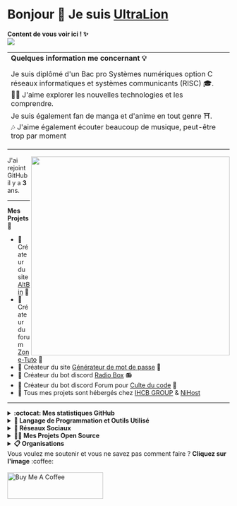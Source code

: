 # Bonjour 👋 Je suis [UltraLion](https://ultralion.xyz)

<b align="center">Content de vous voir ici ! ✨</b>
<br>
<a href="https://visitorbadge.io/status?path=https%3A%2F%2Fgithub.com%2FUltraLionfr"><img src="https://api.visitorbadge.io/api/daily?path=https%3A%2F%2Fgithub.com%2FUltraLionfr&label=visiteur&countColor=%23191970&style=flat&labelStyle=lower" /></a>
<table>
<tr>
<td>
<b align="center">Quelques information me concernant 💡</b>
<p>Je suis diplômé d'un Bac pro Systèmes numériques option C réseaux informatiques et systèmes communicants (RISC) 🎓.
<br>
👨‍💻 J'aime explorer les nouvelles technologies et les comprendre.
<br>
Je suis également fan de manga et d'anime en tout genre ⛩️.
<br>
🎶 J'aime également écouter beaucoup de musique, peut-être trop par moment
</p>
</td>
</tr>
</table>
<img align="right" src="https://i.imgur.com/PGh5AtC.gif" width='450'/>
<p>J'ai rejoint GitHub il y a <b>3</b> ans.</p>

---
**Mes Projets 💖**
- 💼 Créateur du site [AltBin](https://altbin.dev) 📝
- 💼 Créateur du forum [Zone-Tuto](https://zone-tuto.fr/) 👥
- 💼 Créateur du site [Générateur de mot de passe](https://generateur-de-mot-de-passe.eu) 🔐
- 🤖 Créateur du bot discord [Radio Box](https://radio-box.dev) 📻
- 🤖 Créateur du bot discord Forum pour [Culte du code](https://www.culte-du-code.fr) 👥
- 📡 Tous mes projets sont hébergés chez [IHCB GROUP](https://cp.ihcb-group.com/aff.php?aff=4) & [NiHost](https://www.ni-host.com/r/ultralion)
---
<details>
 <summary><b> :octocat: Mes statistiques GitHub </b></summary>
 <br/>
 <img height="180em" src="https://github-readme-stats.vercel.app/api?username=UltraLionfr&theme=dark&show_icons=true" />
 <img height="180em" src="https://github-readme-stats.vercel.app/api/top-langs/?username=UltraLionfr&layout=compact&theme=dark" />
</details>
<details>
<summary><b> 🚀 Langage de Programmation et Outils Utilisé </b></summary>
<p align="center">
<b align="center">👨‍💻 Programmation</b>
<br>
<br>
  <a href="https://devdocs.io/javascript/"><img src="https://skillicons.dev/icons?i=js&perline=10" /></a>
  <a href="https://devdocs.io/html/"><img src="https://skillicons.dev/icons?i=html&perline=10" /></a>
  <a href="https://devdocs.io/css/"><img src="https://skillicons.dev/icons?i=css&perline=10" /></a>
  <a href="https://devdocs.io/php/"><img src="https://skillicons.dev/icons?i=php&perline=10" /></a>
  <a href="https://discord.com/developers/docs/intro"><img src="https://skillicons.dev/icons?i=bots&perline=10" /></a>
  <a href="https://devdocs.io/bash/"><img src="https://skillicons.dev/icons?i=bash&perline=10" /></a>
  <a href="https://www.python.org"><img src="https://skillicons.dev/icons?i=python&perline=10" /></a>
  <a href="https://devdocs.io/c/"><img src="https://skillicons.dev/icons?i=c&perline=10" /></a>
</p>

<p align="center">
<b align="center">🕹️ Outils</b>
<br>
<br>
<a href="https://www.cloudflare.com/"><img src="https://skillicons.dev/icons?i=cloudflare&perline=10" /></a>
<a href="https://discord.com"><img src="https://skillicons.dev/icons?i=discord&perline=10" /></a>
<a href="https://visualstudio.microsoft.com/"><img src="https://skillicons.dev/icons?i=vscode&perline=10" /></a>
<a href="https://www.raspberrypi.org"><img src="https://skillicons.dev/icons?i=raspberrypi&perline=10" /></a>
<a href="https://github.com"><img src="https://skillicons.dev/icons?i=github&perline=10" /></a>
<a href="https://git-scm.com"><img src="https://skillicons.dev/icons?i=git&perline=10" /></a>
<a href="https://mremoteng.org" target="_blank"><img height="50" src="https://cdn.ultralion.xyz/storage/img/mRemoteNG.png"></img></a>
<a href="https://filezilla-project.org" target="_blank"><img height="50" src="https://cdn.ultralion.xyz/storage/img/FileZilla.png"></img></a>
<a href="https://winscp.net/eng/index.php" target="_blank"><img height="50" src="https://cdn.ultralion.xyz/storage/img/winscp.png"></img></a>
<a href="https://www.sublimetext.com" target="_blank"><img height="50" src="https://cdn.ultralion.xyz/storage/img/sublime_text.png"></img></a>
<a href="https://www.virtualbox.org" target="_blank"><img height="50" src="https://cdn.ultralion.xyz/storage/img/Virtualbox.png"></img></a>
<a href="https://www.npmjs.com" target="_blank"><img height="50" src="https://user-images.githubusercontent.com/25181517/121401671-49102800-c959-11eb-9f6f-74d49a5e1774.png"></img></a>
</p>

<p align="center">
<b align="center">🛠️ BackEnd</b>
<br>
<br>
<a href="https://devdocs.io/docker/"><img src="https://skillicons.dev/icons?i=docker&perline=10" /></a>
<a href="https://devdocs.io/node/"><img src="https://skillicons.dev/icons?i=nodejs&perline=10" /></a>
<a href="https://devdocs.io/apache_http_server/" target="_blank"><img height="50" src="https://cdn.ultralion.xyz/storage/img/apache.png"></img></a>
</p>

<p align="center">
<b align="center">💾 Systeme d'Exploitation</b>
<br>
<br>
<a href="https://www.linux.org"><img src="https://skillicons.dev/icons?i=linux" /></a>
<a href="https://www.microsoft.com/fr-fr/software-download/windows10" target="_blank"><img height="50" src="https://cdn.ultralion.xyz/storage/img/windows10.png"></img></a>
</p>

<p align="center">
<b align="center">🌐 Navigateur Web</b>
<br>
<br>
<a href="https://www.mozilla.org/" target="_blank"><img height="50" src=https://i.imgur.com/iBHzzw8.png"></img></a>
<a href="https://www.opera.com/gx" target="_blank"><img height="50" src=https://i.imgur.com/CqG3z5k.png"></img></a>
</p>
</details>
<details>
 <summary><b> 🔗 Réseaux Sociaux </b></summary>
 <br/>
<a href="https://ultralion.xyz" target="_blank"><img height="50" src="https://cdn.ultralion.xyz/storage/img/logo.gif"></img></a>
<a href="mailto:ultralionfr@gmail.com?subject=[GitHub]%20Contact%20for%20..." title="Mail" target="_blank"><img alt="Mail" height="45" src="https://cdn.ultralion.xyz/storage/img/gmail.png"></img></a>
<a href="https://twitter.com/UltraLion__"><img src="https://skillicons.dev/icons?i=twitter" /></a>
<br>
</div>
   <a href="https://discord.com/users/281113457833672706" target="_blank">
      <img src="https://lanyard-profile-readme.vercel.app/api/281113457833672706">
   </a>
</div>
</details>

<details>
  <summary><b>👨‍🚀 Mes Projets Open Source</b></summary>

  <br />
  <table>
    <thead align="center">
      <tr border: none;>
        <td><b>💻 Projets</b></td>
        <td><b>🌟 Stars</b></td>
        <td><b>🍴 Forks</b></td>
        <td><b>🐛 Issues</b></td>
        <td><b>🔔 Pull Requests</b></td>
        <td><b>👨‍💻 Language</b></td>
      </tr>
    </thead>
    <tbody>
      <tr>
	      <td><a href="https://github.com/UltraLionfr/WebSite-Template-Maintenance"><b>🌐 WebSite Template Maintenance</b></a></td>
        <td><img alt="Stars" src="https://img.shields.io/github/stars/UltraLionfr/WebSite-Template-Maintenance?style=flat-square&labelColor=343b41"/></td>
        <td><img alt="Forks" src="https://img.shields.io/github/forks/UltraLionfr/WebSite-Template-Maintenance?style=flat-square&labelColor=343b41"/></td>
        <td><img alt="Issues" src="https://img.shields.io/github/issues/UltraLionfr/WebSite-Template-Maintenance?style=flat-square"/></td>
        <td><img alt="Pull Requests" src="https://img.shields.io/github/issues-pr/UltraLionfr/WebSite-Template-Maintenance?style=flat-square"/></td>
        <td><img alt="Language" src="https://img.shields.io/github/languages/top/UltraLionfr/WebSite-Template-Maintenance?style=flat-square"/></td>
      </tr>
      <tr>
	      <td><a href="https://github.com/UltraLionfr/discord-bot-v12-template"><b>📁 Discord Bot V12 Template</b></a></td>
        <td><img alt="Stars" src="https://img.shields.io/github/stars/UltraLionfr/discord-bot-v12-template?style=flat-square&labelColor=343b41"/></td>
        <td><img alt="Forks" src="https://img.shields.io/github/forks/UltraLionfr/discord-bot-v12-template?style=flat-square&labelColor=343b41"/></td>
        <td><img alt="Issues" src="https://img.shields.io/github/issues/UltraLionfr/discord-bot-v12-template?style=flat-square"/></td>
        <td><img alt="Pull Requests" src="https://img.shields.io/github/issues-pr/UltraLionfr/discord-bot-v12-template?style=flat-square"/></td>
        <td><img alt="Language" src="https://img.shields.io/github/languages/top/UltraLionfr/discord-bot-v12-template?label=javascript&style=flat-square"/></td>
      </tr>
      <tr>
	      <td><a href="https://github.com/UltraLionfr/Script-Installation-NodeJS"><b>👨🏻‍💻 Script Installation NodeJS</b></a></td>
        <td><img alt="Stars" src="https://img.shields.io/github/stars/UltraLionfr/Script-Installation-NodeJS?style=flat-square&labelColor=343b41"/></td>
        <td><img alt="Forks" src="https://img.shields.io/github/forks/UltraLionfr/Script-Installation-NodeJS?style=flat-square&labelColor=343b41"/></td>
        <td><img alt="Issues" src="https://img.shields.io/github/issues/UltraLionfr/Script-Installation-NodeJS?style=flat-square"/></td>
        <td><img alt="Pull Requests" src="https://img.shields.io/github/issues-pr/UltraLionfr/Script-Installation-NodeJS?style=flat-square"/></td>
        <td><img alt="Language" src="https://img.shields.io/github/languages/top/UltraLionfr/Script-Installation-NodeJS?style=flat-square"/></td> 
      </tr>
	    <tr>
	      <td><a href="https://github.com/UltraLionfr/discord-forum-automessage"><b>📁 Discord Bot Forum AutoMessage</b></a></td>
        <td><img alt="Stars" src="https://img.shields.io/github/stars/UltraLionfr/discord-forum-automessage?style=flat-square&labelColor=343b41"/></td>
        <td><img alt="Forks" src="https://img.shields.io/github/forks/UltraLionfr/discord-forum-automessage?style=flat-square&labelColor=343b41"/></td>
        <td><img alt="Issues" src="https://img.shields.io/github/issues/UltraLionfr/discord-forum-automessage?style=flat-square"/></td>
        <td><img alt="Pull Requests" src="https://img.shields.io/github/issues-pr/UltraLionfr/discord-forum-automessage?style=flat-square"/></td>
        <td><img alt="Language" src="https://img.shields.io/github/languages/top/UltraLionfr/discord-forum-automessage?style=flat-square"/></td> 
      </tr>
    </tbody>
  </table>
  <br />
</details>
<details>
 <summary><b>📋 Organisations</b></summary>
 <br/>
<a href="https://github.com/Radio-Box-Discord" target="_blank"><img height="50" src="https://avatars.githubusercontent.com/u/113302503?s=200&v=4"></img></a>
</details>
Vous voulez me soutenir et vous ne savez pas comment faire ? <b>Cliquez sur l'image</b> :coffee:
<br>
<br>
<a href="https://www.buymeacoffee.com/UltraLion" target="_blank"><img src="https://cdn.buymeacoffee.com/buttons/v2/default-yellow.png" alt="Buy Me A Coffee" style="height: 60px !important;width: 217px !important;" ></a>
<br>
<br>
